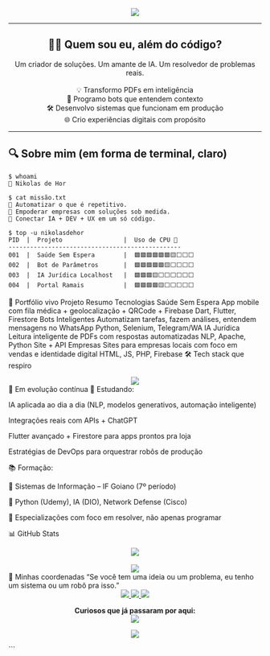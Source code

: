 <!-- Capa Cinemática com movimento e brilho -->
<p align="center">
  <img src="https://capsule-render.vercel.app/api?type=rect&height=130&text=Nikolas%20de%20Hor%20%7C%20DevOps%20%26%20IA%20Builder&fontAlign=50&fontAlignY=35&desc=Desenvolvedor%20que%20transforma%20ideias%20em%20tecnologia%20real&descAlign=50&descAlignY=60&color=gradient&animation=twinkling&fontSize=28" />
</p>

---

<h2 align="center">👨‍💻 Quem sou eu, além do código?</h2>

<p align="center">
  Um criador de soluções. Um amante de IA. Um resolvedor de problemas reais.<br><br>
  💡 Transformo PDFs em inteligência<br>
  🤖 Programo bots que entendem contexto<br>
  🛠️ Desenvolvo sistemas que funcionam em produção<br>
  🌐 Crio experiências digitais com propósito
</p>

---

## 🔍 Sobre mim (em forma de terminal, claro)

```shell
$ whoami
🧠 Nikolas de Hor

$ cat missão.txt
💬 Automatizar o que é repetitivo.
📲 Empoderar empresas com soluções sob medida.
🧩 Conectar IA + DEV + UX em um só código.

$ top -u nikolasdehor
PID  |  Projeto                 |  Uso de CPU 🧠
------------------------------------------------
001  |  Saúde Sem Espera        |  🟩🟩🟩🟩🟩🟩🟨⬜⬜⬜
002  |  Bot de Parâmetros       |  🟩🟩🟩🟩🟩🟨⬜⬜⬜⬜
003  |  IA Jurídica Localhost   |  🟩🟩🟩🟨⬜⬜⬜⬜⬜⬜
004  |  Portal Ramais           |  🟩🟩🟩🟩🟨⬜⬜⬜⬜⬜
```

💼 Portfólio vivo
Projeto	Resumo	Tecnologias
Saúde Sem Espera	App mobile com fila médica + geolocalização + QRCode + Firebase	Dart, Flutter, Firestore
Bots Inteligentes	Automatizam tarefas, fazem análises, entendem mensagens no WhatsApp	Python, Selenium, Telegram/WA
IA Jurídica	Leitura inteligente de PDFs com respostas automatizadas	NLP, Apache, Python
Site + API Empresas	Sites para empresas locais com foco em vendas e identidade digital	HTML, JS, PHP, Firebase
🛠️ Tech stack que respiro
<div align="center"> <img src="https://skillicons.dev/icons?i=python,dart,flutter,java,js,php,html,css,mysql,firebase,docker,vagrant,linux,git,github" /> </div>
🔮 Em evolução contínua
🧠 Estudando:

IA aplicada ao dia a dia (NLP, modelos generativos, automação inteligente)

Integrações reais com APIs + ChatGPT

Flutter avançado + Firestore para apps prontos pra loja

Estratégias de DevOps para orquestrar robôs de produção

📚 Formação:

💼 Sistemas de Informação – IF Goiano (7º período)

🧪 Python (Udemy), IA (DIO), Network Defense (Cisco)

🧠 Especializações com foco em resolver, não apenas programar

📊 GitHub Stats
<div align="center"> <img src="https://github-readme-stats.vercel.app/api?username=nikolasdehor&show_icons=true&theme=github_dark&hide=stars&border_radius=10" /> <br><br> <img src="https://github-readme-stats.vercel.app/api/top-langs/?username=nikolasdehor&layout=compact&theme=github_dark&border_radius=10" /> </div>
🧭 Minhas coordenadas
“Se você tem uma ideia ou um problema, eu tenho um sistema ou um robô pra isso.”

<div align="center"> <a href="https://linkedin.com/in/nikolasdehor"> <img src="https://img.shields.io/badge/-LinkedIn-0077B5?style=for-the-badge&logo=linkedin&logoColor=white" /> </a> <a href="https://instagram.com/nikolasdehor"> <img src="https://img.shields.io/badge/-Instagram-E4405F?style=for-the-badge&logo=instagram&logoColor=white" /> </a> <a href="https://dehor.dev"> <img src="https://img.shields.io/badge/-dehor.dev-000000?style=for-the-badge&logo=Google-Chrome&logoColor=white" /> </a> </div>
<p align="center"> <b>Curiosos que já passaram por aqui:</b><br> <img src="https://profile-counter.glitch.me/nikolasdehor/count.svg" /> </p> <p align="center"> <img src="https://capsule-render.vercel.app/api?type=waving&color=0:3a1c71,100:ff9472&height=120&section=footer"/> </p> ```
